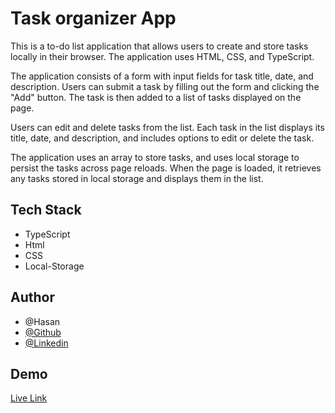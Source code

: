
# Task organizer App


This is a  to-do list application that allows users to create and store tasks locally in their browser. The application uses HTML, CSS, and TypeScript.

The application consists of a form with input fields for task title, date, and description. Users can submit a task by filling out the form and clicking the "Add" button. The task is then added to a list of tasks displayed on the page.

Users can edit and delete tasks from the list. Each task in the list displays its title, date, and description, and includes options to edit or delete the task.

The application uses an array to store tasks, and uses local storage to persist the tasks across page reloads. When the page is loaded, it retrieves any tasks stored in local storage and displays them in the list.
 

## Tech Stack
- TypeScript
- Html
- CSS
- Local-Storage 


## Author
- @Hasan
- [@Github](https://github.com/hasanmd91?tab=repositories)
- [@Linkedin](https://www.linkedin.com/in/hasanmd91/?originalSubdomain=fi)


## Demo

[Live Link](https://hasanmd91.github.io/Todo_app_typescript/)

<img src="">